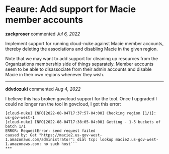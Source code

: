 # Feaure: Add support for Macie member accounts

**zackproser** commented *Jul 6, 2022*

Implement support for running cloud-nuke against Macie member accounts, thereby deleting the associations and disabling Macie in the given region. 

Note that we may want to add support for cleaning up resources from the Organizations membership side of things separately. Member accounts seem to be able to disassociate from their admin accounts and disable Macie in their own regions whenever they wish. 
<br />
***


**ddvdozuki** commented *Aug 4, 2022*

I believe this has broken govcloud support for the tool. Once I upgraded I could no longer run the tool in govcloud, I got this error:
```[cloud-nuke] INFO[2022-08-04T17:37:57-04:00] Retrieving active AWS resources in [us-gov-west-1]
[cloud-nuke] INFO[2022-08-04T17:37:57-04:00] Checking region [1/1]: us-gov-west-1
[cloud-nuke] INFO[2022-08-04T17:38:05-04:00] Getting - 1-5 buckets of batch 1/1
ERROR: RequestError: send request failed
caused by: Get "https://macie2.us-gov-west-1.amazonaws.com/administrator": dial tcp: lookup macie2.us-gov-west-1.amazonaws.com: no such host```
***

